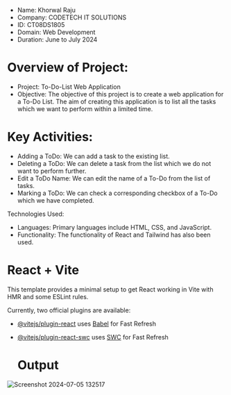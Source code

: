 * Name: Khorwal Raju
* Company: CODETECH IT SOLUTIONS
* ID: CT08DS1805
* Domain: Web Development
* Duration: June to July 2024

# Overview of Project:
* Project: To-Do-List Web Application
* Objective: The objective of this project is to create a web application for a To-Do List. The aim of creating this application is to list all the tasks which we want to perform within a limited time.

# Key Activities:
- Adding a ToDo: We can add a task to the existing list.
- Deleting a ToDo: We can delete a task from the list which we do not want to perform further.
- Edit a ToDo Name: We can edit the name of a To-Do from the list of tasks.
- Marking a ToDo: We can check a corresponding checkbox of a To-Do which we have completed.
 
Technologies Used:
- Languages: Primary languages include HTML, CSS, and JavaScript.
- Functionality: The functionality of React and Tailwind has also been used.

# React + Vite

This template provides a minimal setup to get React working in Vite with HMR and some ESLint rules.

Currently, two official plugins are available:

- [@vitejs/plugin-react](https://github.com/vitejs/vite-plugin-react/blob/main/packages/plugin-react/README.md) uses [Babel](https://babeljs.io/) for Fast Refresh
- [@vitejs/plugin-react-swc](https://github.com/vitejs/vite-plugin-react-swc) uses [SWC](https://swc.rs/) for Fast Refresh

  # Output

  
![Screenshot 2024-07-05 132517](https://github.com/RajuKhorwal/CodeTech-Task1-ToDoList/assets/146189170/cd14981c-c00b-46f8-9c5f-8643a7ffe48f)
